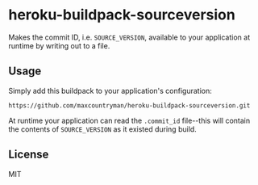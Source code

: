 # heroku-buildpack-sourceversion

Makes the commit ID, i.e. `SOURCE_VERSION`, available to your application at runtime by writing out to a file.

## Usage
Simply add this buildpack to your application's configuration:

	https://github.com/maxcountryman/heroku-buildpack-sourceversion.git

At runtime your application can read the `.commit_id` file--this will contain the contents of `SOURCE_VERSION` as it existed during build.

## License
MIT

